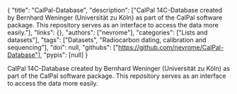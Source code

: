 {
  "title": "CalPal-Database",
  "description": ["CalPal 14C-Database created by Bernhard Weninger (Universität zu Köln) as part of the CalPal software package. This repository serves as an interface to access the data more easily."],
  "links": {},
  "authors": ["nevrome"],
  "categories": ["Lists and datasets"],
  "tags": ["Datasets", "Radiocarbon dating, calibration and sequencing"],
  "doi": null,
  "githubs": ["https://github.com/nevrome/CalPal-Database"],
  "pypis": [null]
}

<!-- Generated by csv2md.R – do not edit by hand -->

CalPal 14C-Database created by Bernhard Weninger (Universität zu Köln) as part of the CalPal software package. This repository serves as an interface to access the data more easily.